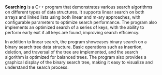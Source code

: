 **Searching** is a C++ program that demonstrates various search algorithms on different types of data structures. It supports linear search on both arrays and linked lists using both linear and m-ary approaches, with configurable parameters to optimize search performance. The program also implements an optimized search of a series of keys, with the ability to perform early exit if all keys are found, improving search efficiency.

In addition to linear search, the program showcases binary search on a binary search tree data structure. Basic operations such as insertion, deletion, and traversal of the tree are implemented, and the search algorithm is optimized for balanced trees. The program also provides a graphical display of the binary search tree, making it easy to visualize and understand the search process.
